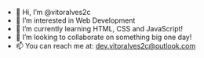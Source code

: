 - 👋 Hi, I’m @vitoralves2c
- 👀 I’m interested in Web Development
- 🌱 I’m currently learning HTML, CSS and JavaScript!
- 💞️ I’m looking to collaborate on something big one day!
- 📫 You can reach me at: dev.vitoralves2c@outlook.com

<!---
vitoralves2c/vitoralves2c is a ✨ special ✨ repository because its `README.md` (this file) appears on your GitHub profile.
You can click the Preview link to take a look at your changes.
--->
